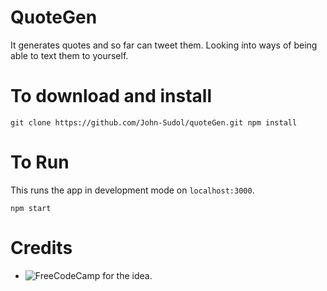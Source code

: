 # QuoteGen
It generates quotes and so far can tweet them. Looking into ways of being able to text them to yourself.

# To download and install
`git clone https://github.com/John-Sudol/quoteGen.git
npm install`

# To Run
This runs the app in development mode on `localhost:3000`.

`npm start`

# Credits 

* ![FreeCodeCamp](https://learn.freecodecamp.org/front-end-libraries/front-end-libraries-projects/build-a-random-quote-machine/) for the idea.





